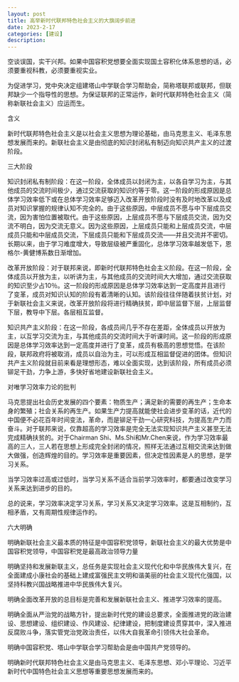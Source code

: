 ```yaml
---
layout: post
title: 高举新时代联邦特色社会主义的大旗阔步前进
date: 2023-2-17
categories: [建设]
description: 
---
```


空谈误国，实干兴邦。如果中国容积党想要全面实现国土容积化体系思想的话，必须要重视科教，必须要重视实业。

为促进学习，党中央决定组建塔山中学联合学习帮助会，简称塔联邦或联邦，但联邦缺少一个指导性的思想。为保证联邦的正常运作，新时代联邦特色社会主义（简称新联社会主义）应运而生。

含义

新时代联邦特色社会主义是以社会主义思想为理论基础，由马克思主义、毛泽东思想发展而来的。新联社会主义是由彻底的知识封闭私有制迈向知识共产主义的过渡阶段。

三大阶段

知识封闭私有制阶段：在这一阶段，全体成员以封闭为主，以各自学习为主，与其他成员的交流时间极少，通过交流获取的知识约等于零。这一阶段的形成原因是总体学习效率低下或在总体学习效率足够迈入改革开放阶段时没有及时地改革以及成员对知识掌握的规律认知不完全的。由于这些原因，中层成员不愿与中下层成员交流，因为害怕位置被取代。由于这些原因，上层成员不愿与下层成员交流，因为交流不明白，因为交流无意义。因为这些原因，上层成员只能和上层成员交流，中层成员只能和中层成员交流，下层成员只能和下层成员交流——并且交流并不密切。长期以来，由于学习难度增大，导致层级被严重固化，总体学习效率越发低下，恩格尔-黄健博系数日渐增加。

改革开放阶段：对于联邦来说，即新时代联邦特色社会主义阶段。在这一阶段，全体成员以开放为主，以听讲为主，与其他成员的交流时间大大增加，通过交流获取的知识至少占10％。这一阶段的形成原因是总体学习效率达到一定高度并且进行了变革，成员对知识认知的阶段有着清晰的认知。该阶段往往伴随着扶贫计划，对于新联社会主义来说，改革开放阶段将进行精确扶贫，即中层监督下层，上层监督下层，教导中下层。各层相互监督。

知识共产主义阶段：在这一阶段，各成员间几乎不存在差距，全体成员以开放为主，以互学习交流为主，与其他成员的交流时间大于听课时间。这一阶段的形成原因是总体学习效率达到一定高度并进行了变革，成员有极高的思想觉悟。在该阶段，联邦政府将被取消，成员以自治为主，可以形成互相监督促进的团体。但知识共产主义阶段就目前来看是理想形态，难以全面实现，达到该阶段，所有成员必须铆足干劲，力争上游，多快好省地建设新联社会主义。

对唯学习效率力论的批判

马克思提出社会历史发展的四个要素：物质生产；满足新的需要的再生产；生命本身的繁殖；社会关系的再生产。如果生产力提高就能使社会进步变革的话，近代的中国便不必花百年时间变法，革命，而是铆足干劲一心研究科技，为提高生产力而奋斗。对于联邦来说，仅靠超高的学习效率是完全无法实现知识共产主义甚至无法完成精确扶贫的。对于Chairman Shi、Ms.Shi和Mr.Chen来说，作为学习效率最高的三人，三人若在思想上形成完全封闭的情况，照样无法通过互相交流来达到做大做强，创造辉煌的目的。学习效率是重要因素，但决定性因素是人的思想，是学习关系。

当学习效率过高或过低时，当学习关系不适合当前学习效率时，都要通过改变学习关系来达到进步的目的。

总的说来，学习效率决定学习关系，学习关系又决定学习效率。这是互相制约，互相矛盾，又有周期性规律运作的。

六大明确

明确新联社会主义最本质的特征是中国容积党领导，新联社会主义的最大优势是中国容积党领导，中国容积党是最高政治领导力量

明确坚持和发展新联主义，总任务是实现社会主义现代化和中华民族伟大复兴，在全面建成小康社会的基础上建成富强民主文明和谐美丽的社会主义现代化强国，以坚持科教兴国战略推进中华民族伟大复兴。

明确全面改革开放的总目标是完善和发展新联社会主义、推进学习效率的提高。

明确全面从严治党的战略方针，提出新时代党的建设总要求，全面推进党的政治建设、思想建设、组织建设、作风建设、纪律建设，把制度建设贯穿其中，深入推进反腐败斗争，落实管党治党政治责任，以伟大自我革命引领伟大社会革命。

明确中国容积党、塔山中学联合学习帮助会是由中国共产党领导的。

明确新时代联邦特色社会主义是由马克思主义、毛泽东思想、邓小平理论、习近平新时代中国特色社会主义思想等重要思想发展而来的。
